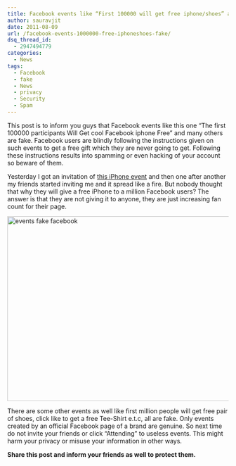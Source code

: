 ```yaml
---
title: Facebook events like “First 100000 will get free iphone/shoes” are fake!
author: sauravjit
date: 2011-08-09
url: /facebook-events-1000000-free-iphoneshoes-fake/
dsq_thread_id:
  - 2947494779
categories:
  - News
tags:
  - Facebook
  - fake
  - News
  - privacy
  - Security
  - Spam
---
```

This post is to inform you guys that Facebook events like this one &#8220;The first 100000 participants Will Get cool Facebook iphone Free&#8221; and many others are fake. Facebook users are blindly following the instructions given on such events to get a free gift which they are never going to get. Following these instructions results into spamming or even hacking of your account so beware of them.

Yesterday I got an invitation of <a href="https://www.facebook.com/event.php?eid=184176538314604" onclick="_gaq.push(['_trackEvent', 'outbound-article', 'https://www.facebook.com/event.php?eid=184176538314604', 'this iPhone event']);" target="_blank">this iPhone event</a> and then one after another my friends started inviting me and it spread like a fire. But nobody thought that why they will give a free iPhone to a million Facebook users? The answer is that they are not giving it to anyone, they are just increasing fan count for their page.

<img class="alignnone size-large  wp-image-51917" src="http://cdn.devilsworkshop.org/files/2011/08/events-fake-facebook-600x420.jpg" alt="events fake facebook" width="600" height="420" />

There are some other events as well like first million people will get free pair of shoes, click like to get a free Tee-Shirt e.t.c, all are fake. Only events created by an official Facebook page of a brand are genuine. So next time do not invite your friends or click &#8220;Attending&#8221; to useless events. This might harm your privacy or misuse your information in other ways.

**Share this post and inform your friends as well to protect them.**
